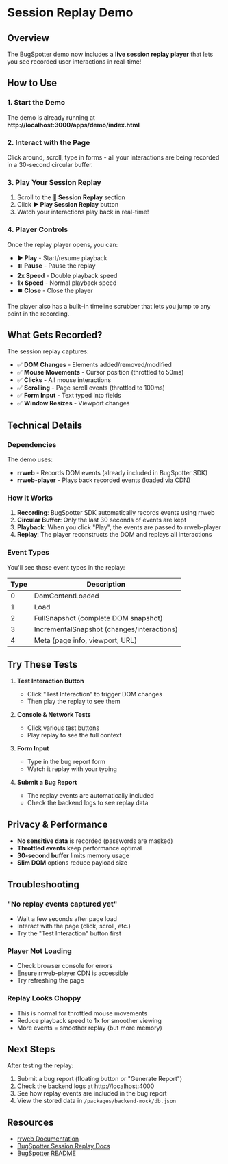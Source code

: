 # Session Replay Demo

## Overview

The BugSpotter demo now includes a **live session replay player** that lets you see recorded user interactions in real-time!

## How to Use

### 1. Start the Demo

The demo is already running at **http://localhost:3000/apps/demo/index.html**

### 2. Interact with the Page

Click around, scroll, type in forms - all your interactions are being recorded in a 30-second circular buffer.

### 3. Play Your Session Replay

1. Scroll to the **🎥 Session Replay** section
2. Click **▶️ Play Session Replay** button
3. Watch your interactions play back in real-time!

### 4. Player Controls

Once the replay player opens, you can:

- **▶️ Play** - Start/resume playback
- **⏸️ Pause** - Pause the replay
- **2x Speed** - Double playback speed
- **1x Speed** - Normal playback speed
- **⏹️ Close** - Close the player

The player also has a built-in timeline scrubber that lets you jump to any point in the recording.

## What Gets Recorded?

The session replay captures:

- ✅ **DOM Changes** - Elements added/removed/modified
- ✅ **Mouse Movements** - Cursor position (throttled to 50ms)
- ✅ **Clicks** - All mouse interactions
- ✅ **Scrolling** - Page scroll events (throttled to 100ms)
- ✅ **Form Input** - Text typed into fields
- ✅ **Window Resizes** - Viewport changes

## Technical Details

### Dependencies

The demo uses:
- **rrweb** - Records DOM events (already included in BugSpotter SDK)
- **rrweb-player** - Plays back recorded events (loaded via CDN)

### How It Works

1. **Recording**: BugSpotter SDK automatically records events using rrweb
2. **Circular Buffer**: Only the last 30 seconds of events are kept
3. **Playback**: When you click "Play", the events are passed to rrweb-player
4. **Replay**: The player reconstructs the DOM and replays all interactions

### Event Types

You'll see these event types in the replay:

| Type | Description |
|------|-------------|
| 0 | DomContentLoaded |
| 1 | Load |
| 2 | FullSnapshot (complete DOM snapshot) |
| 3 | IncrementalSnapshot (changes/interactions) |
| 4 | Meta (page info, viewport, URL) |

## Try These Tests

1. **Test Interaction Button**
   - Click "Test Interaction" to trigger DOM changes
   - Then play the replay to see them

2. **Console & Network Tests**
   - Click various test buttons
   - Play replay to see the full context

3. **Form Input**
   - Type in the bug report form
   - Watch it replay with your typing

4. **Submit a Bug Report**
   - The replay events are automatically included
   - Check the backend logs to see replay data

## Privacy & Performance

- **No sensitive data** is recorded (passwords are masked)
- **Throttled events** keep performance optimal
- **30-second buffer** limits memory usage
- **Slim DOM** options reduce payload size

## Troubleshooting

### "No replay events captured yet"

- Wait a few seconds after page load
- Interact with the page (click, scroll, etc.)
- Try the "Test Interaction" button first

### Player Not Loading

- Check browser console for errors
- Ensure rrweb-player CDN is accessible
- Try refreshing the page

### Replay Looks Choppy

- This is normal for throttled mouse movements
- Reduce playback speed to 1x for smoother viewing
- More events = smoother replay (but more memory)

## Next Steps

After testing the replay:

1. Submit a bug report (floating button or "Generate Report")
2. Check the backend logs at http://localhost:4000
3. See how replay events are included in the bug report
4. View the stored data in `/packages/backend-mock/db.json`

## Resources

- [rrweb Documentation](https://www.rrweb.io/)
- [BugSpotter Session Replay Docs](../../packages/sdk/docs/SESSION_REPLAY.md)
- [BugSpotter README](../../README.md)
